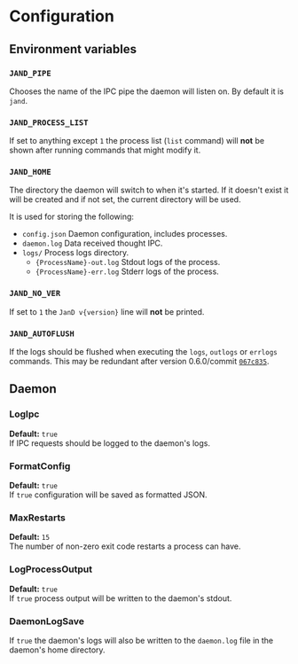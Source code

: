# Configuration
## Environment variables
### `JAND_PIPE`
Chooses the name of the IPC pipe the daemon will listen on. By default it is `jand`.
### `JAND_PROCESS_LIST`
If set to anything except `1`  the process list (`list` command) will **not** be shown after running commands that might modify it.
### `JAND_HOME`
The directory the daemon will switch to when it's started. If it doesn't exist it will be created and if not set, the current directory will be used.

It is used for storing the following:
 - `config.json` Daemon configuration, includes processes.
 - `daemon.log` Data received thought IPC.
 - `logs/` Process logs directory.
   - `{ProcessName}-out.log` Stdout logs of the process.
   - `{ProcessName}-err.log` Stderr logs of the process.
### `JAND_NO_VER`
If set to `1` the `JanD v{version}` line will **not** be printed.
### `JAND_AUTOFLUSH`
If the logs should be flushed when executing the `logs`, `outlogs` or `errlogs` commands. This may be redundant after version 0.6.0/commit [`067c835`](https://github.com/Jan0660/JanD/commit/067c83599c3cd77700746d07485bb80bf02cf127).
## Daemon
### LogIpc
**Default:** `true`  
If IPC requests should be logged to the daemon's logs.
### FormatConfig
**Default:** `true`  
If `true` configuration will be saved as formatted JSON.
### MaxRestarts
**Default:** `15`  
The number of non-zero exit code restarts a process can have.
### LogProcessOutput
**Default:** `true`  
If `true` process output will be written to the daemon's stdout.
### DaemonLogSave
If `true` the daemon's logs will also be written to the `daemon.log` file in the daemon's home directory.
